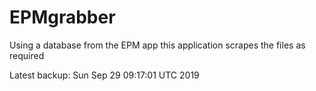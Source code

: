 # EPMgrabber
Using a database from the EPM app this application scrapes the files as required


Latest backup: Sun Sep 29 09:17:01 UTC 2019
